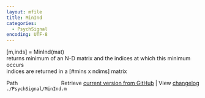 ```yaml
---
layout: mfile
title: MinInd
categories:
  - PsychSignal
encoding: UTF-8
---
```


[m,inds] = MinInd(mat)  
returns minimum of an N-D matrix and the indices at which this minimum  
occurs  
indices are returned in a [#mins x ndims] matrix  


<div class="code_header" style="text-align:right;">
  <span style="float:left;">Path&nbsp;&nbsp;</span> <span class="counter">Retrieve <a href=
  "https://raw.github.com/Psychtoolbox-3/Psychtoolbox-3/beta/./PsychSignal/MinInd.m">current version from GitHub</a> | View <a href=
  "https://github.com/Psychtoolbox-3/Psychtoolbox-3/commits/beta/./PsychSignal/MinInd.m">changelog</a></span>
</div>
<div class="code">
  <code>./PsychSignal/MinInd.m</code>
</div>
